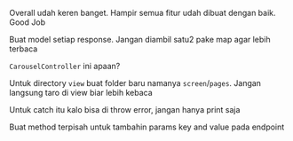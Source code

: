 Overall udah keren banget. Hampir semua fitur udah dibuat dengan baik. Good Job

Buat model setiap response. Jangan diambil satu2 pake map agar lebih terbaca

`CarouselController` ini apaan?

Untuk directory `view` buat folder baru namanya `screen`/`pages`. Jangan langsung taro di view biar lebih kebaca

Untuk catch itu kalo bisa di throw error, jangan hanya print saja

Buat method terpisah untuk tambahin params key and value pada endpoint
